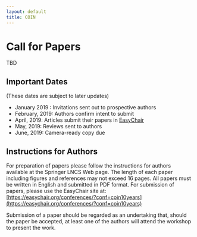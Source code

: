 ```yaml
---
layout: default
title: COIN
---
```


# Call for Papers

TBD


## Important Dates
(These dates are subject to later updates)

- January 2019 : Invitations sent out to prospective authors
- February, 2019: Authors confirm intent to submit
- April, 2019: Articles submit their papers in [EasyChair](https://easychair.org/conferences/?conf=coin10years)
- May, 2019: Reviews sent to authors
- June, 2019: Camera-ready copy due


## Instructions for Authors

For preparation of papers please follow the instructions for authors available at the Springer LNCS Web page. The length of each paper including figures and references may not exceed 16 pages. All papers must be written in English and submitted in PDF format. For submission of papers, please use the EasyChair site at:  [https://easychair.org/conferences/?conf=coin10years](https://easychair.org/conferences/?conf=coin10years)

Submission of a paper should be regarded as an undertaking that, should the paper be accepted, at least one of the authors will attend the workshop to present the work. 

